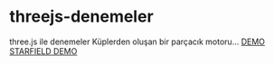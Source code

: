 # threejs-denemeler
three.js ile denemeler
Küplerden oluşan bir parçacık motoru...
<a href="https://cenap.github.io/threejs-denemeler/index.html">DEMO</a>
<a href="https://cenap.github.io/threejs-denemeler/starfield.html">STARFIELD DEMO</a>
